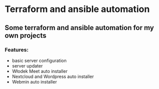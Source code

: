 # Terraform and ansible automation
## Some terraform and ansible automation for my own projects
### Features:
- basic server configuration
- server updater
- Włodek Meet auto installer
- Nextcloud and Wordpress auto installer
- Webmin auto installer
